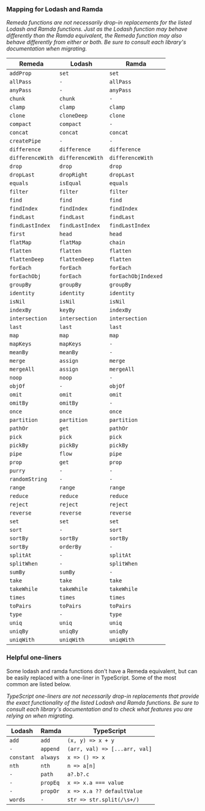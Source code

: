 ### Mapping for Lodash and Ramda

_Remeda functions are not necessarily drop-in replacements for the
listed Lodash and Ramda functions. Just as the Lodash function may behave
differently than the Ramda equivalent, the Remeda function may also
behave differently from either or both. Be sure to consult each library's
documentation when migrating._

| Remeda           | Lodash           | Ramda               |
|------------------|------------------| ------------------- |
| `addProp`        | `set`            | `set`               |
| `allPass`        | `-`              | `allPass`           |
| `anyPass`        | `-`              | `anyPass`           |
| `chunk`          | `chunk`          | `-`                 |
| `clamp`          | `clamp`          | `clamp`             |
| `clone`          | `cloneDeep`      | `clone`             |
| `compact`        | `compact`        | `-`                 |
| `concat`         | `concat`         | `concat`            |
| `createPipe`     | `-`              | `-`                 |
| `difference`     | `difference`     | `difference`        |
| `differenceWith` | `differenceWith` | `differenceWith`    |
| `drop`           | `drop`           | `drop`              |
| `dropLast`       | `dropRight`      | `dropLast`          |
| `equals`         | `isEqual`        | `equals`            |
| `filter`         | `filter`         | `filter`            |
| `find`           | `find`           | `find`              |
| `findIndex`      | `findIndex`      | `findIndex`         |
| `findLast`       | `findLast`       | `findLast`          |
| `findLastIndex`  | `findLastIndex`  | `findLastIndex`     |
| `first`          | `head`           | `head`              |
| `flatMap`        | `flatMap`        | `chain`             |
| `flatten`        | `flatten`        | `flatten`           |
| `flattenDeep`    | `flattenDeep`    | `flatten`           |
| `forEach`        | `forEach`        | `forEach`           |
| `forEachObj`     | `forEach`        | `forEachObjIndexed` |
| `groupBy`        | `groupBy`        | `groupBy`           |
| `identity`       | `identity`       | `identity`          |
| `isNil`          | `isNil`          | `isNil`             |
| `indexBy`        | `keyBy`          | `indexBy`           |
| `intersection`   | `intersection`   | `intersection`      |
| `last`           | `last`           | `last`              |
| `map`            | `map`            | `map`               |
| `mapKeys`        | `mapKeys`        | `-`                 |
| `meanBy`         | `meanBy`         | `-`                 |
| `merge`          | `assign`         | `merge`             |
| `mergeAll`       | `assign`         | `mergeAll`          |
| `noop`           | `noop`           | `-`                 |
| `objOf`          | `-`              | `objOf`             |
| `omit`           | `omit`           | `omit`              |
| `omitBy`         | `omitBy`         | `-`                 |
| `once`           | `once`           | `once`              |
| `partition`      | `partition`      | `partition`         |
| `pathOr`         | `get`            | `pathOr`            |
| `pick`           | `pick`           | `pick`              |
| `pickBy`         | `pickBy`         | `pickBy`            |
| `pipe`           | `flow`           | `pipe`              |
| `prop`           | `get`            | `prop`              |
| `purry`          | `-`              | `-`                 |
| `randomString`   | `-`              | `-`                 |
| `range`          | `range`          | `range`             |
| `reduce`         | `reduce`         | `reduce`            |
| `reject`         | `reject`         | `reject`            |
| `reverse`        | `reverse`        | `reverse`           |
| `set`            | `set`            | `set`               |
| `sort`           | `-`              | `sort`              |
| `sortBy`         | `sortBy`         | `sortBy`            |
| `sortBy`         | `orderBy`        | `-`                 |
| `splitAt`        | `-`              | `splitAt`           |
| `splitWhen`      | `-`              | `splitWhen`         |
| `sumBy`          | `sumBy`          | `-`                 |
| `take`           | `take`           | `take`              |
| `takeWhile`      | `takeWhile`      | `takeWhile`         |
| `times`          | `times`          | `times`             |
| `toPairs`        | `toPairs`        | `toPairs`           |
| `type`           | `-`              | `type`              |
| `uniq`           | `uniq`           | `uniq`              |
| `uniqBy`         | `uniqBy`         | `uniqBy`            |
| `uniqWith`       | `uniqWith`       | `uniqWith`          |

### Helpful one-liners

Some lodash and ramda functions don't have a Remeda equivalent, but can be
easily replaced with a one-liner in TypeScript. Some of the most common
are listed below.

_TypeScript one-liners are not necessarily drop-in replacements that
provide the exact functionality of the listed Lodash and Ramda functions.
Be sure to consult each library's documentation and to check what features
you are relying on when migrating._

| Lodash         | Ramda          | TypeScript                                 |
| -------------- | -------------- | ------------------------------------------ |
| `add`          | `add`          | `(x, y) => x + y`                          |
| `-`            | `append`       | `(arr, val) => [...arr, val]`              |
| `constant`     | `always`       | `x => () => x`                             |
| `nth`          | `nth`          | `n => a[n]`                                |
| `-`            | `path`         | `a?.b?.c`                                  |
| `-`            | `propEq`       | `x => x.a === value`                       |
| `-`            | `propOr`       | `x => x.a ?? defaultValue`                 |
| `words`        | `-`            | `str => str.split(/\s+/)`                  |
